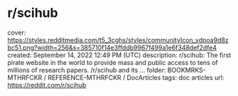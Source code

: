 # r/scihub

cover: https://styles.redditmedia.com/t5_3cghs/styles/communityIcon_ydpoa9d8zbc51.png?width=256&s=385710f14e3ffddb9967f499a1e6f348def2dfe4
created: September 14, 2022 12:49 PM (UTC)
description: r/scihub: The first pirate website in the world to provide mass and public access to tens of millions of research papers. /r/scihub and its …
folder: BOOKMRKS-MTHRFCKR / REFERENCE-MTHRFCKR / DocArticles
tags: doc articles
url: https://reddit.com/r/scihub